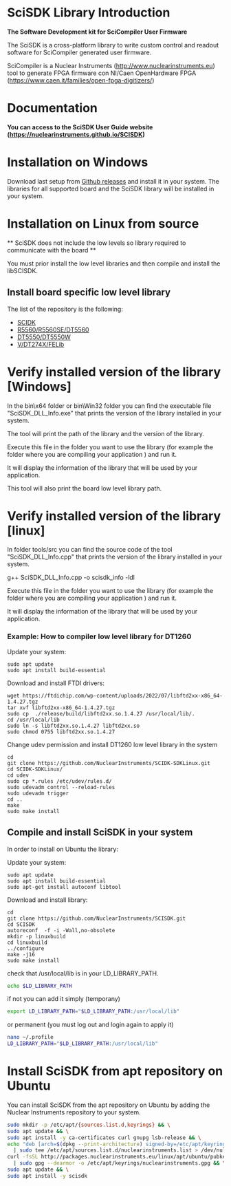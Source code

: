 #  SciSDK Library Introduction 
<b> The Software Development kit for SciCompiler User Firmware </b>


The SciSDK is a cross-platform library to write custom control and readout software for SciCompiler generated user firmware.

SciCompiler is a Nuclear Instruments (http://www.nuclearinstruments.eu) tool to generate FPGA firmware con NI/Caen OpenHardware FPGA (https://www.caen.it/families/open-fpga-digitizers/)


# Documentation

<b>You can access to the SciSDK User Guide website (https://nuclearinstruments.github.io/SCISDK)</b>


# Installation on Windows

Download last setup from [Github releases](https://github.com/NuclearInstruments/SCISDK/releases) and install it in your system. The libraries for all supported board and the SciSDK library will be installed in your system.

# Installation on Linux from source

** SciSDK does not include the low levels so library required to communicate with the board **

You must prior install the low level libraries and then compile and install the libSCISDK.


## Install board specific low level library


The list of the repository is the following:
- [SCIDK](https://github.com/NuclearInstruments/SCIDK-SDKLinux/)
- [R5560/R5560SE/DT5560](https://github.com/NuclearInstruments/r5560_sdk)
- [DT5550/DT5550W](https://github.com/NuclearInstruments/DT5550Wgcc)
- [V/DT274X/FELib](https://www.caen.it/products/caen-felib-library/)


# Verify installed version of the library [Windows]
In the bin\x64 folder or bin\Win32 folder you can find the executable file "SciSDK_DLL_Info.exe" that prints the version of the library installed in your system.

The tool will print the path of the library and the version of the library.

Execute this file in the folder you want to use the library (for example the folder where you are compiling your application ) and run it.

It will display the information of the library that will be used by your application.

This tool will also print the board low level library path.

# Verify installed version of the library [linux]

In folder tools/src you can find the source code of the tool "SciSDK_DLL_Info.cpp" that prints the version of the library installed in your system.

g++ SciSDK_DLL_Info.cpp -o scisdk_info -ldl

Execute this file in the folder you want to use the library (for example the folder where you are compiling your application ) and run it.

It will display the information of the library that will be used by your application.


### Example: How to compiler low level library for DT1260

Update your system:

```
sudo apt update
sudo apt install build-essential
```

Download and install FTDI drivers:
```
wget https://ftdichip.com/wp-content/uploads/2022/07/libftd2xx-x86_64-1.4.27.tgz
tar xvf libftd2xx-x86_64-1.4.27.tgz
sudo cp  ./release/build/libftd2xx.so.1.4.27 /usr/local/lib/.
cd /usr/local/lib
sudo ln -s libftd2xx.so.1.4.27 libftd2xx.so 
sudo chmod 0755 libftd2xx.so.1.4.27
```

Change udev permission and install DT1260 low level library in the system
```
cd
git clone https://github.com/NuclearInstruments/SCIDK-SDKLinux.git
cd SCIDK-SDKLinux/
cd udev
sudo cp *.rules /etc/udev/rules.d/
sudo udevadm control --reload-rules 
sudo udevadm trigger
cd ..
make
sudo make install
```


## Compile and install SciSDK in your system


In order to install on Ubuntu the library:


Update your system:

```
sudo apt update
sudo apt install build-essential
sudo apt-get install autoconf libtool
```

Download and install library:

```
cd
git clone https://github.com/NuclearInstruments/SCISDK.git
cd SCISDK
autoreconf  -f -i -Wall,no-obsolete
mkdir -p linuxbuild
cd linuxbuild
../configure
make -j16
sudo make install
```


check that /usr/local/lib is in your LD_LIBRARY_PATH.
``` bash
echo $LD_LIBRARY_PATH
```

if not you can add it simply (temporany)

``` bash
export LD_LIBRARY_PATH="$LD_LIBRARY_PATH:/usr/local/lib"
```

or permanent (you must log out and login again to apply it)

``` bash
nano ~/.profile
LD_LIBRARY_PATH="$LD_LIBRARY_PATH:/usr/local/lib"
```

# Install SciSDK from apt repository on Ubuntu

You can install SciSDK from the apt repository on Ubuntu by adding the Nuclear Instruments repository to your system.
```bash
sudo mkdir -p /etc/apt/{sources.list.d,keyrings} && \
sudo apt update && \
sudo apt install -y ca-certificates curl gnupg lsb-release && \
echo "deb [arch=$(dpkg --print-architecture) signed-by=/etc/apt/keyrings/nuclearinstruments.gpg] http://packages.nuclearinstruments.eu/linux/apt/ubuntu/ $(lsb_release -cs) main" \
  | sudo tee /etc/apt/sources.list.d/nuclearinstruments.list > /dev/null && \
curl -fsSL http://packages.nuclearinstruments.eu/linux/apt/ubuntu/pubkey.gpg \
  | sudo gpg --dearmor -o /etc/apt/keyrings/nuclearinstruments.gpg && \
sudo apt update && \
sudo apt install -y scisdk
```